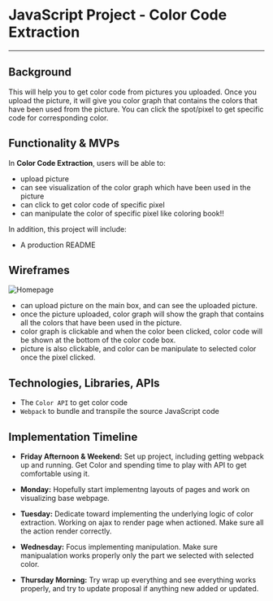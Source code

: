 # JavaScript Project - Color Code Extraction

---


## **Background**

This will help you to get color code from pictures you uploaded.
Once you upload the picture, it will give you color graph that contains the colors that have been used from the picture.
You can click the spot/pixel to get specific code for corresponding color.



## **Functionality & MVPs**

In **Color Code Extraction**, users will be able to:
- upload picture
- can see visualization of the color graph which have been used in the picture
- can click to get color code of specific pixel
- can manipulate the color of specific pixel like coloring book!!


In addition, this project will include:
- A production README



## **Wireframes**
![Homepage](https://user-images.githubusercontent.com/64451087/131939704-1de4842e-ba54-4d23-a957-e12e5ea666a4.png)

* can upload picture on the main box, and can see the uploaded picture.
* once the picture uploaded, color graph will show the graph that contains all the colors that have been used in the picture.
* color graph is clickable and when the color been clicked, color code will be shown at the bottom of the color code box.
* picture is also clickable, and color can be manipulate to selected color once the pixel clicked.



## **Technologies, Libraries, APIs**

* The `Color API` to get color code
* `Webpack` to bundle and transpile the source JavaScript code



## **Implementation Timeline**
- **Friday Afternoon & Weekend:** Set up project, including getting webpack up and running. Get Color and spending time to play with API to get comfortable using it. 

- **Monday:** Hopefully start implementng layouts of pages and work on visualizing base webpage.

- **Tuesday:** Dedicate toward implementing the underlying logic of color extraction. Working on ajax to render page when actioned. Make sure all the action render correctly.

- **Wednesday:** Focus implementing manipulation. Make sure manipualation works properly only the part we selected with selected color.

- **Thursday Morning:** Try wrap up everything and see everything works properly, and try to update proposal if anything new added or updated.
